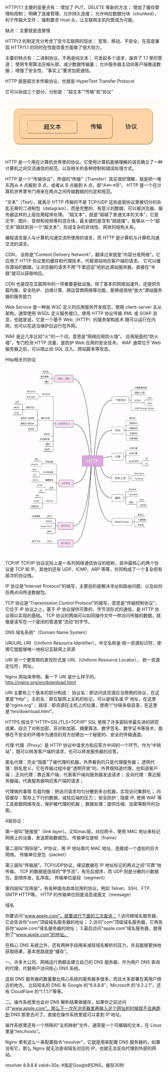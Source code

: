 HTTP/1.1 主要的变更点有：
增加了 PUT、DELETE 等新的方法；
增加了缓存管理和控制；
明确了连接管理，允许持久连接；
允许响应数据分块（chunked），利于传输大文件；
强制要求 Host 头，让互联网主机托管成为可能。

缺点：
主要就是连接慢


HTTP/2 的制定充分考虑了现今互联网的现状：
宽带、移动、不安全，在高度兼容 HTTP/1.1 的同时在性能改善方面做了很大努力，

主要的特点有：二进制协议，不再是纯文本；
可发起多个请求，废弃了 1.1 里的管道；
使用专用算法压缩头部，减少数据传输量；
允许服务器主动向客户端推送数据；
增强了安全性，“事实上”要求加密通信。



HTTP 就是超文本传输协议，也就是 HyperText Transfer Protocol

它可以拆成三个部分，分别是：“超文本”“传输”和“协议”

![img.png](img.png)

HTTP 是一个用在计算机世界里的协议。它使用计算机能够理解的语言确立了一种计算机之间交流通信的规范，以及相关的各种控制和错误处理方式。


HTTP 是一个“传输协议”，所谓的“传输”（Transfer）其实很好理解，就是把一堆东西从 A 点搬到 B 点，或者从 B 点搬到 A 点，即“A<===>B”。
HTTP 是一个在计算机世界里专门用来在两点之间传输数据的约定和规范。

“文本”（Text），就表示 HTTP 传输的不是 TCP/UDP 这些底层协议里被切分的杂乱无章的二进制包（datagram），而是完整的、有意义的数据，可以被浏览器、服务器这样的上层应用程序处理。
“超文本”，就是“超越了普通文本的文本”，它是文字、图片、音频和视频等的混合体，最关键的是含有“超链接”，能够从一个“超文本”跳跃到另一个“超文本”，形成复杂的非线性、网状的结构关系。


编程语言是人与计算机沟通交流所使用的语言，而 HTTP 是计算机与计算机沟通交流的语言。


CDN，
全称是“Content Delivery Network”，翻译过来就是“内容分发网络”。它应用了 HTTP 协议里的缓存和代理技术，代替源站响应客户端的请求。
它可以缓存源站的数据，让浏览器的请求不用“千里迢迢”地到达源站服务器，直接在“半路”就可以获取响应。

CDN 也是现在互联网中的一项重要基础设施，除了基本的网络加速外，还提供负载均衡、安全防护、边缘计算、跨运营商网络等功能，能够成倍地“放大”源站服务器的服务能力

Web  Service 
是一种由 W3C 定义的应用服务开发规范，使用 client-server 主从架构，通常使用 WSDL 定义服务接口，使用 HTTP 协议传输 XML 或 SOAP 消息，也就是说，它是一个基于 Web（HTTP）的服务架构技术
既可以运行在内网，也可以在适当保护后运行在外网。

WAF 
是近几年比较“火”的一个词，意思是“网络应用防火墙”。
应用层面的“防火墙”，专门检测 HTTP 流量，是防护 Web 应用的安全技术。
WAF 通常位于 Web 服务器之前，可以阻止如 SQL 注入、跨站脚本等攻击。




Http相关的协议
![img_1.png](img_1.png)

TCP/IP
TCP/IP 协议实际上是一系列网络通信协议的统称，其中最核心的两个协议是 TCP 和 IP，其他的还有 UDP、ICMP、ARP 等等，共同构成了一个复杂但有层次的协议栈。

IP 协议是“Internet Protocol”的缩写，主要目的是解决寻址和路由问题，以及如何在两点间传送数据包。

TCP 协议是“Transmission Control Protocol”的缩写，意思是“传输控制协议”，它位于 IP 协议之上，基于 IP 协议提供可靠的、字节流形式的通信，是 HTTP 协议得以实现的基础。
TCP 协议的两端可以如同操作文件一样访问传输的数据，就像是读写在一个密闭的管道里“流动”的字节。


DNS
域名系统”（Domain Name System）


URI/URL
URI（Uniform Resource Identifier），中文名称是 统一资源标识符，使用它就能够唯一地标记互联网上资源

URI 另一个更常用的表现形式是 URL（Uniform Resource Locator）， 统一资源定位符，网址。

Nginx 网站来举例，看一下 URI 是什么样子的。
http://nginx.org/en/download.html

URI 主要有三个基本的部分构成：
协议名：即访问该资源应当使用的协议，在这里是“http”；
主机名：即互联网上主机的标记，可以是域名或 IP 地址，在这里是“nginx.org”；
路径：即资源在主机上的位置，使用“/”分隔多级目录，在这里是“/en/download.html”。

HTTPS 
相当于“HTTP+SSL/TLS+TCP/IP”
SSL 使用了许多密码学最先进的研究成果，综合了对称加密、非对称加密、摘要算法、数字签名、数字证书等技术，能够在不安全的环境中为通信的双方创建出一个秘密的、安全的传输通道。


代理
代理（Proxy）是 HTTP 协议中请求方和应答方中间的一个环节，作为“中转站”，既可以转发客户端的请求，也可以转发服务器的应答。

匿名代理：完全“隐匿”了被代理的机器，外界看到的只是代理服务器；
透明代理：顾名思义，它在传输过程中是“透明开放”的，外界既知道代理，也知道客户端；
正向代理：靠近客户端，代表客户端向服务器发送请求；
反向代理：靠近服务器端，代表服务器响应客户端的请求；


代理做的事情
负载均衡：把访问请求均匀分散到多台机器，实现访问集群化；
内容缓存：暂存上下行的数据，减轻后端的压力；
安全防护：隐匿 IP, 使用 WAF 等工具抵御网络攻击，保护被代理的机器；
数据处理：提供压缩、加密等额外的功能。



4层协议：

第一层叫“链接层”（link layer）。又叫mac层，对应网卡，使用 MAC 地址来标记网络上的设备，发送原始数据包。
传输单位是帧（frame）

第二层叫“网际层”。IP协议，用 IP 地址取代 MAC 地址，连接成一个虚拟的巨大网络。
传输单位是包（packet）

第三层叫“传输层”。TCP/UDP协议，保证数据在 IP 地址标记的两点之间“可靠”地传输。
TCP 的数据是连续的“字节流”，有先后顺序，而 UDP 则是分散的小数据包，是顺序发，乱序收。
传输单位是段（segment）

第四层叫“应用层”。有各种面向具体应用的协议。例如 Telnet、SSH、FTP、SMTP 
HTTP等。
HTTP 的传输单位则是消息或报文（message）





域名

你要访问“www.apple.com”，就要进行下面的三次查询：
1.访问根域名服务器，它会告诉你“com”顶级域名服务器的地址；
2.访问“com”顶级域名服务器，它再告诉你“apple.com”域名服务器的地址；
3.最后访问“apple.com”域名服务器，就得到了“www.apple.com”的地址。

在核心 DNS 系统之外，还有两种手段用来减轻域名解析的压力，并且能够更快地获取结果，基本思路就是“缓存”。


一。许多大公司、网络运行商都会建立自己的 DNS 服务器，作为用户 DNS 查询的代理，代替用户访问核心 DNS 系统。

这些 DNS 服务器的数量要比核心系统的服务器多很多，而且大多部署在离用户很近的地方。
比较知名的 DNS 有 Google 的“8.8.8.8”，Microsoft 的“4.2.2.1”，还有 CloudFlare 的“1.1.1.1”等等。

二。操作系统里也会对 DNS 解析结果做缓存，如果你之前访问过“www.apple.com”，那么下一次在浏览器里再输入这个网址的时候就不会再跑到 DNS 那里去问了，直接在操作系统里就可以拿到 IP 地址。

操作系统里还有一个特殊的“主机映射”文件，通常是一个可编辑的文本，在 Linux 里是“/etc/hosts”。


Nginx 里有这么一条配置指令“resolver”，它就是用来配置 DNS 服务器的，如果没有它，那么 Nginx 就无法查询域名对应的 IP，也就无法反向代理到外部的网站。

resolver 8.8.8.8 valid=30s;  #指定Google的DNS，缓存30秒







